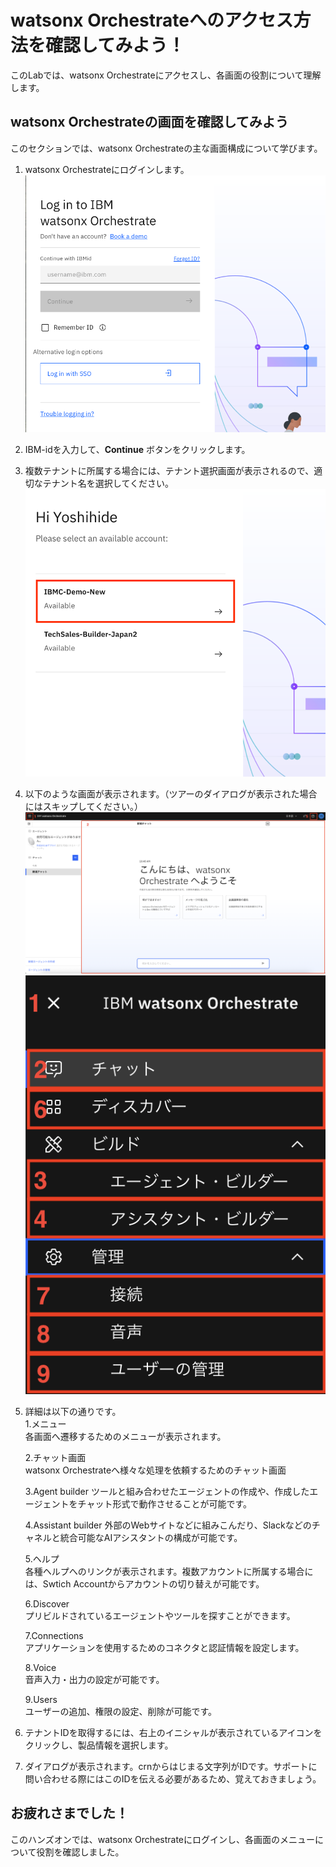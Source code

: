 # watsonx Orchestrateへのアクセス方法を確認してみよう！

このLabでは、watsonx Orchestrateにアクセスし、各画面の役割について理解します。

## watsonx Orchestrateの画面を確認してみよう
このセクションでは、watsonx Orchestrateの主な画面構成について学びます。

 1. watsonx Orchestrateにログインします。  
  ![alt text](intro_images/image-1.png)

 2. IBM-idを入力して、**Continue** ボタンをクリックします。

 3. 複数テナントに所属する場合には、テナント選択画面が表示されるので、適切なテナント名を選択してください。  
  ![alt text](intro_images/image-2.png)


 4. 以下のような画面が表示されます。（ツアーのダイアログが表示された場合にはスキップしてください。）  
  ![alt text](intro_images/image-3-1.png)  
  ![alt text](intro_images/image-4-1.png)  
 5. 詳細は以下の通りです。  
    1.メニュー  
    各画面へ遷移するためのメニューが表示されます。    

    2.チャット画面  
    watsonx Orchestrateへ様々な処理を依頼するためのチャット画面    

    3.Agent builder 
    ツールと組み合わせたエージェントの作成や、作成したエージェントをチャット形式で動作させることが可能です。  

    4.Assistant builder 
    外部のWebサイトなどに組みこんだり、Slackなどのチャネルと統合可能なAIアシスタントの構成が可能です。  

    5.ヘルプ  
    各種ヘルプへのリンクが表示されます。複数アカウントに所属する場合には、Swtich Accountからアカウントの切り替えが可能です。  

    6.Discover  
    プリビルドされているエージェントやツールを探すことができます。  

    7.Connections  
    アプリケーションを使用するためのコネクタと認証情報を設定します。

    8.Voice  
    音声入力・出力の設定が可能です。
     
    9.Users  
    ユーザーの追加、権限の設定、削除が可能です。

6. テナントIDを取得するには、右上のイニシャルが表示されているアイコンをクリックし、製品情報を選択します。  

7. ダイアログが表示されます。crnからはじまる文字列がIDです。サポートに問い合わせる際にはこのIDを伝える必要があるため、覚えておきましょう。  

## お疲れさまでした！
このハンズオンでは、watsonx Orchestrateにログインし、各画面のメニューについて役割を確認しました。　

